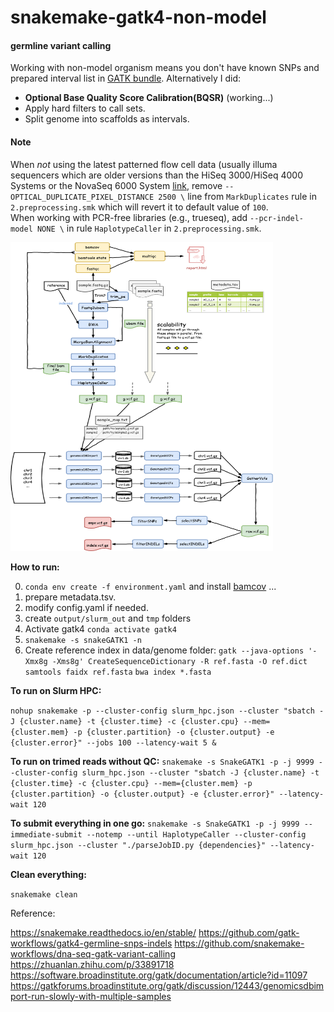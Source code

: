 # snakemake-gatk4-non-model
#### germline variant calling
Working with non-model organism means you don't have known SNPs and prepared interval list in [GATK bundle](https://software.broadinstitute.org/gatk/download/bundle). Alternatively I did:
- **Optional Base Quality Score Calibration(BQSR)** (working...)
- Apply hard filters to call sets.
- Split genome into scaffolds as intervals.

#### Note
When *not* using the latest patterned flow cell data (usually illuma sequencers which are older versions than the HiSeq 3000/HiSeq 4000 Systems or the NovaSeq 6000 System [link](https://emea.illumina.com/science/technology/next-generation-sequencing/sequencing-technology/patterned-flow-cells.html), remove `--OPTICAL_DUPLICATE_PIXEL_DISTANCE 2500 \` line from `MarkDuplicates` rule in `2.preprocessing.smk` which will revert it to default value of `100`.  
When working with PCR-free libraries (e.g., trueseq), add `--pcr-indel-model NONE \` in rule `HaplotypeCaller` in `2.preprocessing.smk`.  

<img src="https://github.com/bakeronit/snakemake-gatk4-non-model/blob/master/gatk-snakemake.png" alt="workflow" width="420" height="494">

**How to run:**

0. `conda env create -f environment.yaml` and install [bamcov](https://github.com/fbreitwieser/bamcov) ...
1. prepare metadata.tsv.
2. modify config.yaml if needed.
3. create `output/slurm_out` and `tmp` folders
4. Activate gatk4 `conda activate gatk4`
5. `snakemake -s snakeGATK1 -n` 
6. Create reference index in data/genome folder:
`gatk --java-options '-Xmx8g -Xms8g' CreateSequenceDictionary -R ref.fasta -O ref.dict`
`samtools faidx ref.fasta`
`bwa index *.fasta`

**To run on Slurm HPC:**

`nohup snakemake -p --cluster-config slurm_hpc.json --cluster "sbatch -J {cluster.name} -t {cluster.time} -c {cluster.cpu} --mem={cluster.mem} -p {cluster.partition} -o {cluster.output} -e {cluster.error}" --jobs 100 --latency-wait 5 &`

**To run on trimed reads without QC:**
`snakemake -s SnakeGATK1 -p -j 9999 --cluster-config slurm_hpc.json --cluster "sbatch -J {cluster.name} -t {cluster.time} -c {cluster.cpu} --mem={cluster.mem} -p {cluster.partition} -o {cluster.output} -e {cluster.error}" --latency-wait 120`

**To submit everything in one go:**
`snakemake -s SnakeGATK1 -p -j 9999 --immediate-submit --notemp --until HaplotypeCaller --cluster-config slurm_hpc.json --cluster "./parseJobID.py {dependencies}" --latency-wait 120`

**Clean everything:**

`snakemake clean`


Reference:

https://snakemake.readthedocs.io/en/stable/
https://github.com/gatk-workflows/gatk4-germline-snps-indels
https://github.com/snakemake-workflows/dna-seq-gatk-variant-calling
https://zhuanlan.zhihu.com/p/33891718
https://software.broadinstitute.org/gatk/documentation/article?id=11097
https://gatkforums.broadinstitute.org/gatk/discussion/12443/genomicsdbimport-run-slowly-with-multiple-samples
